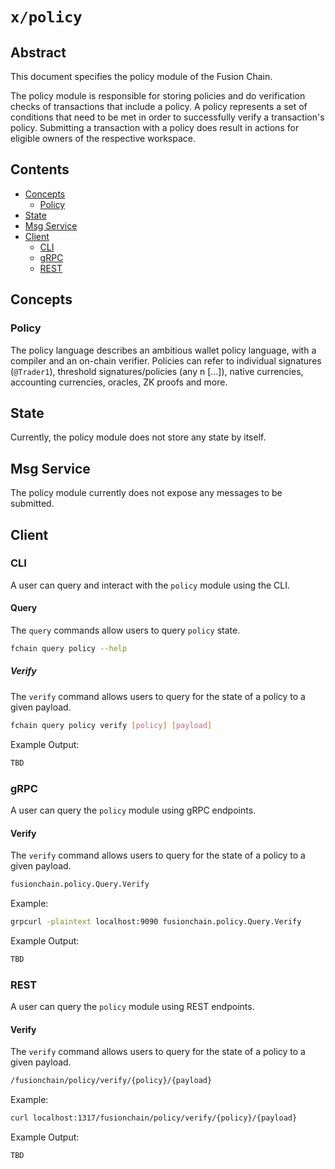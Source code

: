 # `x/policy`

## Abstract

This document specifies the policy module of the Fusion Chain.

The policy module is responsible for storing policies and do verification
checks of transactions that include a policy. 
A policy represents a set of conditions that need to be met in order to
successfully verify a transaction's policy. 
Submitting a transaction with a policy does result in actions for eligible 
owners of the respective workspace. 


## Contents

* [Concepts](#concepts)
    * [Policy](#policy)
* [State](#state)
* [Msg Service](#msg-service)
* [Client](#client)
    * [CLI](#cli)
    * [gRPC](#grpc)
    * [REST](#rest)

## Concepts

### Policy

The policy language describes an ambitious wallet policy language, with a compiler and 
an on-chain verifier. Policies can refer to individual signatures (`@Trader1`), 
threshold signatures/policies (any n […]), native currencies, accounting 
currencies, oracles, ZK proofs and more.

## State

Currently, the policy module does not store any state by itself.

## Msg Service

The policy module currently does not expose any messages to be submitted. 

## Client

### CLI

A user can query and interact with the `policy` module using the CLI.

#### Query

The `query` commands allow users to query `policy` state.

```bash
fchain query policy --help
```

##### Verify

The `verify` command allows users to query for the state of a policy to a given payload. 

```bash
fchain query policy verify [policy] [payload] 
```

Example Output:

```bash
TBD
```

### gRPC

A user can query the `policy` module using gRPC endpoints.

#### Verify

The `verify` command allows users to query for the state of a policy to a given payload. 

```bash
fusionchain.policy.Query.Verify
```

Example:

```bash
grpcurl -plaintext localhost:9090 fusionchain.policy.Query.Verify
```

Example Output:

```bash
TBD
```

### REST

A user can query the `policy` module using REST endpoints.

#### Verify

The `verify` command allows users to query for the state of a policy to a given payload. 

```bash
/fusionchain/policy/verify/{policy}/{payload}
```

Example:

```bash
curl localhost:1317/fusionchain/policy/verify/{policy}/{payload}
```

Example Output:

```bash
TBD
```
